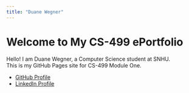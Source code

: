 ```yaml
---
title: "Duane Wegner"
---
```


# Welcome to My CS-499 ePortfolio

Hello! I am Duane Wegner, a Computer Science student at SNHU.  
This is my GitHub Pages site for CS-499 Module One.

- [GitHub Profile](https://github.com/Duane-Wegner)
- [LinkedIn Profile](https://www.linkedin.com/in/duane-wegner/)
